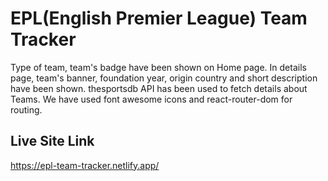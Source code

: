 # EPL(English Premier League) Team Tracker
Type of team, team's badge have been shown on Home page.
In details page, team's banner, foundation year, origin country and short description have been shown.
thesportsdb API has been used to fetch details about Teams.
We have used font awesome icons and react-router-dom for routing.

## Live Site Link
https://epl-team-tracker.netlify.app/
